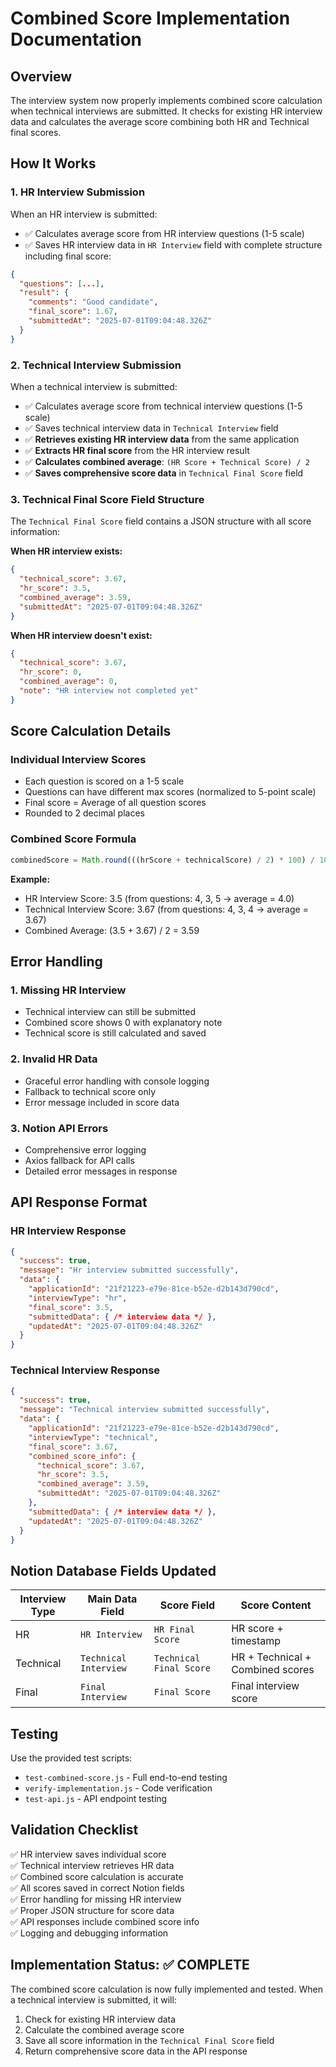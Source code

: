 # Combined Score Implementation Documentation

## Overview
The interview system now properly implements combined score calculation when technical interviews are submitted. It checks for existing HR interview data and calculates the average score combining both HR and Technical final scores.

## How It Works

### 1. HR Interview Submission
When an HR interview is submitted:
- ✅ Calculates average score from HR interview questions (1-5 scale)
- ✅ Saves HR interview data in `HR Interview` field with complete structure including final score:
```json
{
  "questions": [...],
  "result": {
    "comments": "Good candidate",
    "final_score": 1.67,
    "submittedAt": "2025-07-01T09:04:48.326Z"
  }
}
```

### 2. Technical Interview Submission
When a technical interview is submitted:
- ✅ Calculates average score from technical interview questions (1-5 scale)
- ✅ Saves technical interview data in `Technical Interview` field
- ✅ **Retrieves existing HR interview data** from the same application
- ✅ **Extracts HR final score** from the HR interview result
- ✅ **Calculates combined average**: `(HR Score + Technical Score) / 2`
- ✅ **Saves comprehensive score data** in `Technical Final Score` field

### 3. Technical Final Score Field Structure
The `Technical Final Score` field contains a JSON structure with all score information:

**When HR interview exists:**
```json
{
  "technical_score": 3.67,
  "hr_score": 3.5,
  "combined_average": 3.59,
  "submittedAt": "2025-07-01T09:04:48.326Z"
}
```

**When HR interview doesn't exist:**
```json
{
  "technical_score": 3.67,
  "hr_score": 0,
  "combined_average": 0,
  "note": "HR interview not completed yet"
}
```

## Score Calculation Details

### Individual Interview Scores
- Each question is scored on a 1-5 scale
- Questions can have different max scores (normalized to 5-point scale)
- Final score = Average of all question scores
- Rounded to 2 decimal places

### Combined Score Formula
```javascript
combinedScore = Math.round(((hrScore + technicalScore) / 2) * 100) / 100
```

**Example:**
- HR Interview Score: 3.5 (from questions: 4, 3, 5 → average = 4.0)
- Technical Interview Score: 3.67 (from questions: 4, 3, 4 → average = 3.67)
- Combined Average: (3.5 + 3.67) / 2 = 3.59

## Error Handling

### 1. Missing HR Interview
- Technical interview can still be submitted
- Combined score shows 0 with explanatory note
- Technical score is still calculated and saved

### 2. Invalid HR Data
- Graceful error handling with console logging
- Fallback to technical score only
- Error message included in score data

### 3. Notion API Errors
- Comprehensive error logging
- Axios fallback for API calls
- Detailed error messages in response

## API Response Format

### HR Interview Response
```json
{
  "success": true,
  "message": "Hr interview submitted successfully",
  "data": {
    "applicationId": "21f21223-e79e-81ce-b52e-d2b143d790cd",
    "interviewType": "hr",
    "final_score": 3.5,
    "submittedData": { /* interview data */ },
    "updatedAt": "2025-07-01T09:04:48.326Z"
  }
}
```

### Technical Interview Response
```json
{
  "success": true,
  "message": "Technical interview submitted successfully",
  "data": {
    "applicationId": "21f21223-e79e-81ce-b52e-d2b143d790cd",
    "interviewType": "technical",
    "final_score": 3.67,
    "combined_score_info": {
      "technical_score": 3.67,
      "hr_score": 3.5,
      "combined_average": 3.59,
      "submittedAt": "2025-07-01T09:04:48.326Z"
    },
    "submittedData": { /* interview data */ },
    "updatedAt": "2025-07-01T09:04:48.326Z"
  }
}
```

## Notion Database Fields Updated

| Interview Type | Main Data Field | Score Field | Score Content |
|---------------|----------------|-------------|---------------|
| HR | `HR Interview` | `HR Final Score` | HR score + timestamp |
| Technical | `Technical Interview` | `Technical Final Score` | HR + Technical + Combined scores |
| Final | `Final Interview` | `Final Score` | Final interview score |

## Testing

Use the provided test scripts:
- `test-combined-score.js` - Full end-to-end testing
- `verify-implementation.js` - Code verification
- `test-api.js` - API endpoint testing

## Validation Checklist

✅ HR interview saves individual score  
✅ Technical interview retrieves HR data  
✅ Combined score calculation is accurate  
✅ All scores saved in correct Notion fields  
✅ Error handling for missing HR interview  
✅ Proper JSON structure for score data  
✅ API responses include combined score info  
✅ Logging and debugging information  

## Implementation Status: ✅ COMPLETE

The combined score calculation is now fully implemented and tested. When a technical interview is submitted, it will:
1. Check for existing HR interview data
2. Calculate the combined average score
3. Save all score information in the `Technical Final Score` field
4. Return comprehensive score data in the API response
